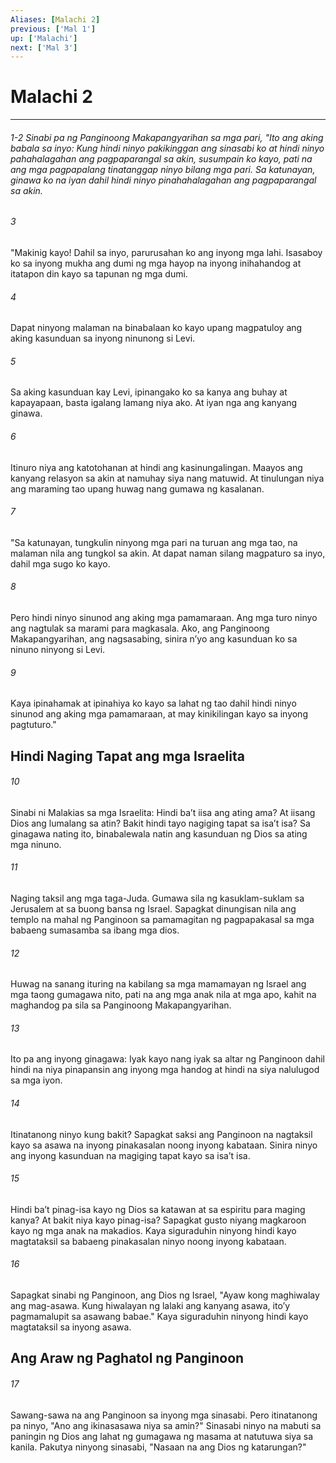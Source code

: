 ```yaml
---
Aliases: [Malachi 2]
previous: ['Mal 1']
up: ['Malachi']
next: ['Mal 3']
---
```

# Malachi 2

***
###### 1-2 Sinabi pa ng Panginoong Makapangyarihan sa mga pari, "Ito ang aking babala sa inyo: Kung hindi ninyo pakikinggan ang sinasabi ko at hindi ninyo pahahalagahan ang pagpaparangal sa akin, susumpain ko kayo, pati na ang mga pagpapalang tinatanggap ninyo bilang mga pari. Sa katunayan, ginawa ko na iyan dahil hindi ninyo pinahahalagahan ang pagpaparangal sa akin. 





















###### 3 










"Makinig kayo! Dahil sa inyo, parurusahan ko ang inyong mga lahi. Isasaboy ko sa inyong mukha ang dumi ng mga hayop na inyong inihahandog at itatapon din kayo sa tapunan ng mga dumi. 





















###### 4 










Dapat ninyong malaman na binabalaan ko kayo upang magpatuloy ang aking kasunduan sa inyong ninunong si Levi. 





















###### 5 










Sa aking kasunduan kay Levi, ipinangako ko sa kanya ang buhay at kapayapaan, basta igalang lamang niya ako. At iyan nga ang kanyang ginawa. 





















###### 6 










Itinuro niya ang katotohanan at hindi ang kasinungalingan. Maayos ang kanyang relasyon sa akin at namuhay siya nang matuwid. At tinulungan niya ang maraming tao upang huwag nang gumawa ng kasalanan. 





















###### 7 










"Sa katunayan, tungkulin ninyong mga pari na turuan ang mga tao, na malaman nila ang tungkol sa akin. At dapat naman silang magpaturo sa inyo, dahil mga sugo ko kayo. 





















###### 8 










Pero hindi ninyo sinunod ang aking mga pamamaraan. Ang mga turo ninyo ang nagtulak sa marami para magkasala. Ako, ang Panginoong Makapangyarihan, ang nagsasabing, sinira nʼyo ang kasunduan ko sa ninuno ninyong si Levi. 





















###### 9 










Kaya ipinahamak at ipinahiya ko kayo sa lahat ng tao dahil hindi ninyo sinunod ang aking mga pamamaraan, at may kinikilingan kayo sa inyong pagtuturo." 

## Hindi Naging Tapat ang mga Israelita 





















###### 10 










Sinabi ni Malakias sa mga Israelita: Hindi baʼt iisa ang ating ama? At iisang Dios ang lumalang sa atin? Bakit hindi tayo nagiging tapat sa isaʼt isa? Sa ginagawa nating ito, binabalewala natin ang kasunduan ng Dios sa ating mga ninuno. 





















###### 11 










Naging taksil ang mga taga-Juda. Gumawa sila ng kasuklam-suklam sa Jerusalem at sa buong bansa ng Israel. Sapagkat dinungisan nila ang templo na mahal ng Panginoon sa pamamagitan ng pagpapakasal sa mga babaeng sumasamba sa ibang mga dios. 





















###### 12 










Huwag na sanang ituring na kabilang sa mga mamamayan ng Israel ang mga taong gumagawa nito, pati na ang mga anak nila at mga apo, kahit na maghandog pa sila sa Panginoong Makapangyarihan. 





















###### 13 










Ito pa ang inyong ginagawa: Iyak kayo nang iyak sa altar ng Panginoon dahil hindi na niya pinapansin ang inyong mga handog at hindi na siya nalulugod sa mga iyon. 





















###### 14 










Itinatanong ninyo kung bakit? Sapagkat saksi ang Panginoon na nagtaksil kayo sa asawa na inyong pinakasalan noong inyong kabataan. Sinira ninyo ang inyong kasunduan na magiging tapat kayo sa isaʼt isa. 





















###### 15 










Hindi baʼt pinag-isa kayo ng Dios sa katawan at sa espiritu para maging kanya? At bakit niya kayo pinag-isa? Sapagkat gusto niyang magkaroon kayo ng mga anak na makadios. Kaya siguraduhin ninyong hindi kayo magtataksil sa babaeng pinakasalan ninyo noong inyong kabataan. 





















###### 16 










Sapagkat sinabi ng Panginoon, ang Dios ng Israel, "Ayaw kong maghiwalay ang mag-asawa. Kung hiwalayan ng lalaki ang kanyang asawa, itoʼy pagmamalupit sa asawang babae." Kaya siguraduhin ninyong hindi kayo magtataksil sa inyong asawa.

## Ang Araw ng Paghatol ng Panginoon 





















###### 17 










Sawang-sawa na ang Panginoon sa inyong mga sinasabi. Pero itinatanong pa ninyo, "Ano ang ikinasasawa niya sa amin?" Sinasabi ninyo na mabuti sa paningin ng Dios ang lahat ng gumagawa ng masama at natutuwa siya sa kanila. Pakutya ninyong sinasabi, "Nasaan na ang Dios ng katarungan?"
